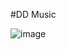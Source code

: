 #DD Music

![image](https://github.com/DodamKing/DDMusic/assets/87540282/0a1f17df-69c7-4bda-b6e8-86380aade34c)
